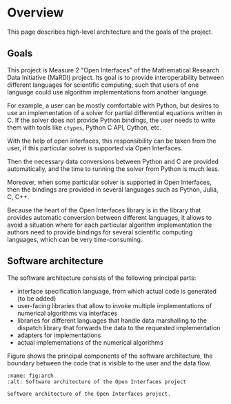 # Overview

This page describes high-level architecture and the goals of the project.

## Goals

This project is Measure 2 "Open Interfaces"
of the Mathematical Research Data Initiative (MaRDI) project.
Its goal is to provide interoperability between different languages
for scientific computing, such that users of one language could use
algorithm implementations from another language.

For example, a user can be mostly comfortable with Python, but desires
to use an implementation of a solver for partial differential equations
written in C.
If the solver does not provide Python bindings, the user needs to write
them with tools like `ctypes`, Python C API, Cython, etc.

With the help of open interfaces, this responsibility can be taken from the
user, if this particular solver is supported via Open Interfaces.

Then the necessary data conversions between Python and C are provided
automatically, and the time to running the solver from Python is much less.

Moreover, when some particular solver is supported in Open Interfaces,
then the bindings are provided in several languages such as Python, Julia,
C, C++.

Because the heart of the Open Interfaces library is in the library that
provides automatic conversion between different languages, it allows
to avoid a situation where for each particular algorithm implementation
the authors need to provide bindings for several scientific computing
languages, which can be very time-consuming.

## Software architecture

The software architecture consists of the following principal parts:

- interface specification language, from which actual code
  is generated (to be added)
- user-facing libraries that allow to invoke multiple implementations
  of numerical algorithms via interfaces
- libraries for different languages that handle data marshalling
  to the dispatch library that forwards the data to the requested
  implementation
- adapters for implementations
- actual implementations of the numerical algorithms

Figure [](#fig:arch) shows the principal components of the software
architecture, the boundary between the code that is visible to the user
and the data flow.

```{figure} arch.png
:name: fig:arch
:alt: Software architecture of the Open Interfaces project

Software architecture of the Open Interfaces project.
```
